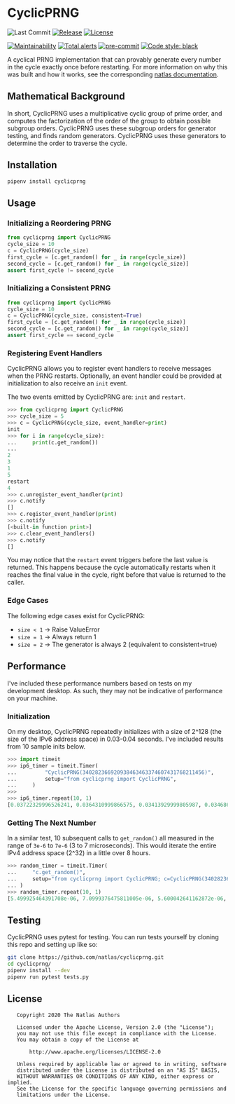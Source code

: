 # CyclicPRNG

![Last Commit](https://img.shields.io/github/last-commit/natlas/cyclicprng.svg)
[![Release](https://img.shields.io/github/release/natlas/cyclicprng.svg)](https://github.com/natlas/cyclicprng/releases/latest)
[![License](https://img.shields.io/badge/license-Apache%202-blue.svg?style=flat)](LICENSE)

[![Maintainability](https://api.codeclimate.com/v1/badges/c8229ff5c7e03a5cec59/maintainability)](https://codeclimate.com/github/natlas/cyclicprng/maintainability)
[![Total alerts](https://img.shields.io/lgtm/alerts/g/natlas/cyclicprng.svg?logo=lgtm&logoWidth=18)](https://lgtm.com/projects/g/natlas/cyclicprng/alerts/)
[![pre-commit](https://img.shields.io/badge/pre--commit-enabled-brightgreen?logo=pre-commit&logoColor=white)](https://github.com/pre-commit/pre-commit)
[![Code style: black](https://img.shields.io/badge/code%20style-black-000000.svg)](https://github.com/psf/black)

A cyclical PRNG implementation that can provably generate every number in the cycle exactly once before restarting. For more information on why this was built and how it works, see the corresponding [natlas documentation](https://github.com/natlas/natlas/wiki/Host-Coverage-Scanning-Strategy).

## Mathematical Background

In short, CyclicPRNG uses a multiplicative cyclic group of prime order, and computes the factorization of the order of the group to obtain possible subgroup orders. CyclicPRNG uses these subgroup orders for generator testing, and finds random generators. CyclicPRNG uses these generators to determine the order to traverse the cycle.

## Installation

```bash
pipenv install cyclicprng
```

## Usage

### Initializing a Reordering PRNG

```python
from cyclicprng import CyclicPRNG
cycle_size = 10
c = CyclicPRNG(cycle_size)
first_cycle = [c.get_random() for _ in range(cycle_size)]
second_cycle = [c.get_random() for _ in range(cycle_size)]
assert first_cycle != second_cycle
```

### Initializing a Consistent PRNG

```python
from cyclicprng import CyclicPRNG
cycle_size = 10
c = CyclicPRNG(cycle_size, consistent=True)
first_cycle = [c.get_random() for _ in range(cycle_size)]
second_cycle = [c.get_random() for _ in range(cycle_size)]
assert first_cycle == second_cycle
```

### Registering Event Handlers

CyclicPRNG allows you to register event handlers to receive messages when the PRNG restarts. Optionally, an event handler could be provided at initialization to also receive an `init` event.

The two events emitted by CyclicPRNG are: `init` and `restart`.

```python
>>> from cyclicprng import CyclicPRNG
>>> cycle_size = 5
>>> c = CyclicPRNG(cycle_size, event_handler=print)
init
>>> for i in range(cycle_size):
...     print(c.get_random())
...
2
3
1
5
restart
4
>>> c.unregister_event_handler(print)
>>> c.notify
[]
>>> c.register_event_handler(print)
>>> c.notify
[<built-in function print>]
>>> c.clear_event_handlers()
>>> c.notify
[]
```

You may notice that the `restart` event triggers before the last value is returned. This happens because the cycle automatically restarts when it reaches the final value in the cycle, right before that value is returned to the caller.

### Edge Cases

The following edge cases exist for CyclicPRNG:

* `size < 1` -> Raise ValueError
* `size = 1` -> Always return 1
* `size = 2` -> The generator is always 2 (equivalent to consistent=true)

## Performance

I've included these performance numbers based on tests on my development desktop. As such, they may not be indicative of performance on your machine.

### Initialization

On my desktop, CyclicPRNG repeatedly initializes with a size of 2^128 (the size of the IPv6 address space) in 0.03-0.04 seconds. I've included results from 10 sample inits below.

```python
>>> import timeit
>>> ip6_timer = timeit.Timer(
...         "CyclicPRNG(340282366920938463463374607431768211456)",
...         setup="from cyclicprng import CyclicPRNG",
...     )
>>>
>>> ip6_timer.repeat(10, 1)
[0.03722329996526241, 0.0364310999866575, 0.03413929999805987, 0.034686600090935826, 0.03407520009204745, 0.033979699946939945, 0.034076200099661946, 0.03446660004556179, 0.03457159991376102, 0.03437739983201027]
```

### Getting The Next Number

In a similar test, 10 subsequent calls to `get_random()` all measured in the range of `3e-6` to `7e-6` (3 to 7 microseconds). This would iterate the entire IPv4 address space (2^32) in a little over 8 hours.

```python
>>> random_timer = timeit.Timer(
...     "c.get_random()",
...     setup="from cyclicprng import CyclicPRNG; c=CyclicPRNG(340282366920938463463374607431768211456)"
... )
>>> random_timer.repeat(10, 1)
[5.499925464391708e-06, 7.0999376475811005e-06, 5.600042641162872e-06, 6.4999330788850784e-06, 5.499925464391708e-06, 4.200031980872154e-06, 6.200047209858894e-06, 6.7998189479112625e-06, 5.899928510189056e-06, 3.00002284348011e-06]
```

## Testing

CyclicPRNG uses pytest for testing. You can run tests yourself by cloning this repo and setting up like so:

```bash
git clone https://github.com/natlas/cyclicprng.git
cd cyclicprng/
pipenv install --dev
pipenv run pytest tests.py
```

## License

```text
   Copyright 2020 The Natlas Authors

   Licensed under the Apache License, Version 2.0 (the "License");
   you may not use this file except in compliance with the License.
   You may obtain a copy of the License at

       http://www.apache.org/licenses/LICENSE-2.0

   Unless required by applicable law or agreed to in writing, software
   distributed under the License is distributed on an "AS IS" BASIS,
   WITHOUT WARRANTIES OR CONDITIONS OF ANY KIND, either express or implied.
   See the License for the specific language governing permissions and
   limitations under the License.
```
